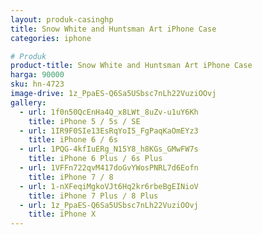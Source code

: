 ```yaml
---
layout: produk-casinghp
title: Snow White and Huntsman Art iPhone Case
categories: iphone

# Produk
product-title: Snow White and Huntsman Art iPhone Case
harga: 90000
sku: hn-4723
image-drive: 1z_PpaES-Q6Sa5USbsc7nLh22VuziOOvj
gallery:
  - url: 1f0n50QcEnHa4Q_x8LWt_8uZv-u1uY6Kh
    title: iPhone 5 / 5s / SE
  - url: 1IR9F0SIe13EsRqYoI5_FgPaqKaOmEYz3
    title: iPhone 6 / 6s
  - url: 1PQG-4kfIuERg_N15Y8_h8KGs_GMwFW7s
    title: iPhone 6 Plus / 6s Plus
  - url: 1VFFn722qvM417doGvYWosPNRL7d6Eofn
    title: iPhone 7 / 8
  - url: 1-nXFeqiMgkoVJt6Hq2kr6rbeBgEINioV
    title: iPhone 7 Plus / 8 Plus
  - url: 1z_PpaES-Q6Sa5USbsc7nLh22VuziOOvj
    title: iPhone X
---
```

